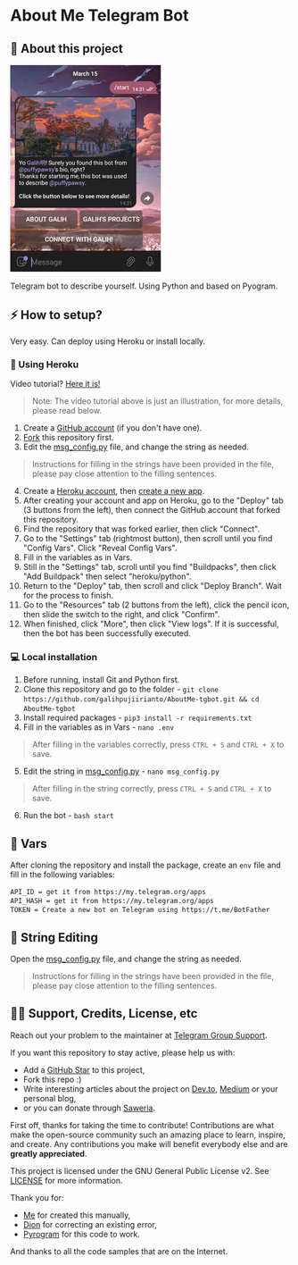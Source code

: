 # About Me Telegram Bot

## 🔗 About this project
![Demo](assets/demo.png)

Telegram bot to describe yourself. Using Python and based on Pyogram.

## ⚡️ How to setup?
Very easy. Can deploy using Heroku or install locally.

### 🚀 Using Heroku
Video tutorial? [Here it is!](https://youtu.be/uTWl4W9thSw)
> Note: The video tutorial above is just an illustration, for more details, please read below.
1. Create a [GitHub account](https://github.com/signup?source=login) (if you don't have one).
2. [Fork](https://github.com/galihpujiirianto/AboutMe-tgbot/fork) this repository first.
3. Edit the [msg_config.py](./msg_config.py) file, and change the string as needed.
> Instructions for filling in the strings have been provided in the file, please pay close attention to the filling sentences.
4. Create a [Heroku account](https://heroku.com/signup), then [create a new app](https://dashboard.heroku.com/new-app).
5. After creating your account and app on Heroku, go to the "Deploy" tab (3 buttons from the left), then connect the GitHub account that forked this repository.
6. Find the repository that was forked earlier, then click "Connect".
7. Go to the "Settings" tab (rightmost button), then scroll until you find "Config Vars". Click "Reveal Config Vars".
8. Fill in the variables as in Vars.
9. Still in the "Settings" tab, scroll until you find "Buildpacks", then click "Add Buildpack" then select "heroku/python".
10. Return to the "Deploy" tab, then scroll and click "Deploy Branch". Wait for the process to finish.
11. Go to the "Resources" tab (2 buttons from the left), click the pencil icon, then slide the switch to the right, and click "Confirm".
11. When finished, click "More", then click "View logs". If it is successful, then the bot has been successfully executed.

### 💻 Local installation
1. Before running, install Git and Python first.
2. Clone this repository and go to the folder - `git clone https://github.com/galihpujiirianto/AboutMe-tgbot.git && cd AboutMe-tgbot`
3. Install required packages - `pip3 install -r requirements.txt`
4. Fill in the variables as in Vars - `nano .env`
> After filling in the variables correctly, press `CTRL + S` and `CTRL + X` to save.
5. Edit the string in [msg_config.py](./msg_config.py) - `nano msg_config.py`
> After filling in the string correctly, press `CTRL + S` and `CTRL + X` to save.
6. Run the bot - `bash start`

## 📎 Vars
After cloning the repository and install the package, create an `env` file and fill in the following variables:
```
API_ID = get it from https://my.telegram.org/apps
API_HASH = get it from https://my.telegram.org/apps
TOKEN = Create a new bot on Telegram using https://t.me/BotFather
```

## 📃 String Editing
Open the [msg_config.py](./msg_config.py) file, and change the string as needed.
> Instructions for filling in the strings have been provided in the file, please pay close attention to the filling sentences.

## ✍🏻 Support, Credits, License, etc
Reach out your problem to the maintainer at [Telegram Group Support](https://t.me/GalonSupport).

If you want this repository to stay active, please help us with:
- Add a [GitHub Star](https://github.com/galihpujiirianto/AboutMe-tgbot) to this project,
- Fork this repo :)
- Write interesting articles about the project on [Dev.to](dev.to), [Medium](medium.com) or your personal blog,
- or you can donate through [Saweria](https://saweria.co/galihpujiirianto).

First off, thanks for taking the time to contribute! Contributions are what make the open-source community such an amazing place 
to learn, inspire, and create. Any contributions you make will benefit everybody else and are **greatly appreciated**.

This project is licensed under the GNU General Public License v2. See [LICENSE](./LICENSE) for more information.

Thank you for:
- [Me](https://github.com/galihpujiirianto) for created this manually,
- [Dion](https://github.com/SeorangDion) for correcting an existing error,
- [Pyrogram](https://github.com/pyrogram/pyrogram) for this code to work.

And thanks to all the code samples that are on the Internet.
